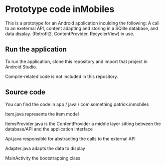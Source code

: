 # Prototype code inMobiles 

This is a prototype for an Android application inculding the following:
A call to an exeternal API, content adapting and storing in a SQlite database, and data display.
(Retrofit2, ContentProvider, RecyclerView) in use.

## Run the application

To run the application, clone this repository and import that project in Android Studio.

Compile-related code is not included in this repository.

## Source code

You can find the code in app / java / com.something.patrick.inmobiles

Item.java represents the item model

ItemsProvider.java is the ContentProvider a middle layer sitting between the database/API and the application interface

Api.java responsible for abstracting the calls to the external API

Adapter.java adapts the data to display

MainActivity the bootstrapping class


